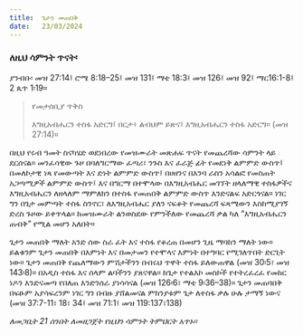 ```yaml
---
title:  ጌታን መጠበቅ
date:   23/03/2024
---
```


### ለዚህ ሳምንት ጥናት፡
ያንብቡ፡ መዝ 27:14፤ ሮሜ 8:18–25፤ መዝ 131፤ ማቴ 18:3፤ መዝ 126፤ መዝ 92፤ ማር16:1-8፤ 2 ጴጥ 1፡19።

> <p>የመታሰቢያ ጥቅስ</p>
> እግዚአብሔርን ተስፋ አድርግ፤ በርታ፥ ልብህም ይጽና፤ እግዚአብሔርን ተስፋ አድርግ። (መዝ 27:14)።

በዚህ የሩብ ዓመት ስናካሄድ ወደነበረው የመዝሙራት መጽሐፍ ጥናት የመጨረሻው ሳምንት ላይ ደርሰናል። መንፈሳዊው ጉዞ በባለግርማው ፈጣሪ፣ ንጉስ እና ፈራጅ ፊት የመደነቅ ልምምድ ውስጥ፤ በመለኮታዊ ነጻ የመውጣት እና ድነት ልምምድ ውስጥ፤ በሀዘንና በእንባ ራስን አሳልፎ የመስጠት አጋጣሚዎች ልምምድ ውስጥ፤ እና በግርማ በተሞላው በእግዚአብሔር መገኘት ዘላለማዊ ተስፋዎችና እግዚአብሔርን ለዘላለም ማምለክን በተስፋ የመጠበቅ ልምምድ ውስጥ እንድናልፍ አድርጎናል። ነገር ግን በጌታ መምጣት ተስፋ ስንኖር፣ ለእግዚአብሔር ያለን ናፍቆት የመጨረሻ ፍጻሜውን እስከሚያገኝ ድረስ ጉዞው ይቀጥላል። ከመዝሙራት ልንወስደው የምንችለው የመጨረሻ ቃል ካለ “እግዚአብሔርን ጠብቅ” የሚል መሆን አለበት።

ጌታን መጠበቅ ማለት አንድ ሰው ስራ ፈት እና ተስፋ የቆረጠ በመሆን ጊዜ ማባከን ማለት ነው። ይልቁንም ጌታን መጠበቅ በእምነት እና በመታመን የተሞላና እምነት በተግባር የሚገለጥበት ድርጊት ነው። ጌታን መጠበቅ የጨለማውን ምሽታችንን በብሩህ ጥዋት ተስፋ ይለውጠዋል (መዝ 30፡5፣ መዝ 143፡8)። በአዲስ ተስፋ እና ሰላም ልባችንን ያጸናዋል። ከጌታ የተልእኮ መስኮች የተትረፈረፈ የመከር ነዶን እንድናመጣ የበለጠ እንድንሰራ ያነሳሳናል (መዝ 126፡6፣ ማቴ 9፡36–38)። ጌታን መጠባበቅ በፍፁም አያሳፍረንም ነገር ግን በብዙ ያሸልመናል ምክንያቱም ጌታ ለተስፋ ቃሉ ሁሉ ታማኝ ነውና (መዝ 37:7-11፣ 18፣ 34፤ መዝ 71:1፤ መዝ 119:137፣138)

_ለመጋቢት 21 ሰንበት ለመዘጋጀት የዚህን ሳምንት ትምህርት አጥኑ።_